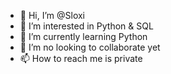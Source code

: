 - 👋 Hi, I’m @Sloxi
- 👀 I’m interested in Python & SQL
- 🌱 I’m currently learning Python 
- 💞️ I’m no looking to collaborate yet
- 📫 How to reach me is private

<!---
Sloxi/Sloxi is a ✨ special ✨ repository because its `README.md` (this file) appears on your GitHub profile.
You can click the Preview link to take a look at your changes.
--->
